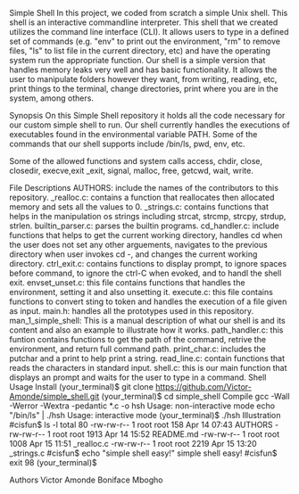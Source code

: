 Simple Shell
In this project, we coded from scratch a simple Unix shell. This shell is an interactive commandline interpreter. This shell that we created utilizes the command line interface (CLI). It allows users to type in a defined set of commands (e.g. "env" to print out the environment, "rm" to remove files, "ls" to list file in the current directory, etc) and have the operating system run the appropriate function. Our shell is a simple version that handles memory leaks very well and has basic functionality. It allows the user to manipulate folders however they want, from writing, reading, etc, print things to the terminal, change directories, print where you are in the system, among others.

Synopsis
On this Simple Shell repository it holds all the code necessary for our custom simple shell to run. Our shell currently handles the executions of executables found in the environmental variable PATH. Some of the commands that our shell supports include /bin/ls, pwd, env, etc.

Some of the allowed functions and system calls
access, chdir, close, closedir, execve,exit _exit, signal, malloc, free, getcwd, wait, write.

File Descriptions
AUTHORS: include the names of the contributors to this repository.
_realloc.c: contains a function that reallocates then allocated memory and sets all the values to 0.
_strings.c: contains functions that helps in the manipulation os strings including strcat, strcmp, strcpy, strdup, strlen.
builtin_parser.c: parses the builtin programs.
cd_handler.c: include functions that helps to get the current working directory, handles cd when the user does not set any other arguements, navigates to the previous directory when user invokes cd -, and changes the current working directory.
ctrl_exit.c: contains functions to display prompt, to ignore spaces before command, to ignore the ctrl-C when evoked, and to handl the shell exit.
envset_unset.c: this file contains functions that handles the environment, setting it and also unsetting it.
execute.c: this file contains functions to convert sting to token and handles the execution of a file given as input.
main.h: handles all the prototypes used in this repository.
man_1_simple_shell: This is a manual description of what our shell is and its content and also an example to illustrate how it works.
path_handler.c: this funtion contains functions to get the path of the command, retrive the environment, and return full command path.
print_char.c: includes the putchar and a print to help print a string.
read_line.c: contain functions that reads the characters in standard input.
shell.c: this is our main function that displays an prompt and waits for the user to type in a command.
Shell Usage
Install
(your_terminal)$ git clone https://github.com/Victor-Amonde/simple_shell.git
(your_terminal)$ cd simple_shell
Compile
gcc -Wall -Werror -Wextra -pedantic *.c -o hsh
Usage: non-interactive mode
echo "/bin/ls" | ./hsh
Usage: interactive mode
(your_terminal)$ ./hsh
Illustration
#cisfun$ ls -l
total 80
-rw-rw-r-- 1 root root 158  Apr 14 07:43 AUTHORS
-rw-rw-r-- 1 root root 1913 Apr 14 15:52 README.md
-rw-rw-r-- 1 root root 1008 Apr 15 11:51 _realloc.c
-rw-rw-r-- 1 root root 2219 Apr 15 13:20 _strings.c
#cisfun$ echo "simple shell easy!"
simple shell easy!
#cisfun$ exit 98
(your_terminal)$

Authors
Victor Amonde
Boniface Mbogho
